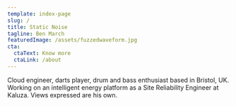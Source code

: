 ```yaml
---
template: index-page
slug: /
title: Static Noise
tagline: Ben March
featuredImage: /assets/fuzzedwaveform.jpg
cta:
  ctaText: Know more
  ctaLink: /about
---
```

Cloud engineer, darts player, drum and bass enthusiast based in Bristol, UK. Working on an intelligent energy platform as a Site Reliability Engineer at Kaluza. Views expressed are his own.